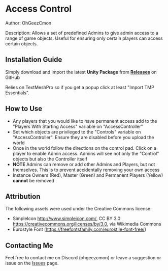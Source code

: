 # Access Control
Author: OhGeezCmon

Description: Allows a set of predefined Admins to give admin access to a range of game objects.  Useful for ensuring only certain players can access certain objects.

## Installation Guide
Simply download and import the latest **Unity Package** from [**Releases**](https://github.com/OhGeezCmon/VRC-AccessControl/releases) on GitHub

Relies on TextMeshPro so if you get a popup click at least "Import TMP Essentials".

## How to Use
- Any players that you would like to have permanent access add to the "Players With Starting Access" variable on "AccessController"
- Set which objects are privileged to the "Controls" variable on "AccessController".  Ensure they are disabled before you upload the world
- Once in the world follow the directions on the control pad.  Click on a player to enable Admin access.  Admins will see not only the "Control" objects but also the Controller itself
- **NOTE** Admins can remove or add other Admins and Players, but not themselves.  This is to prevent accidentally removing your own access
- Instance Owners (Red), Master (Green) and Permanent Players (Yellow) **cannot** be removed

## Attribution

The following assets were used under the Creative Commons license:

- SimpleIcon http://www.simpleicon.com/, CC BY 3.0 <https://creativecommons.org/licenses/by/3.0>, via Wikimedia Commons
- Eurostyle Font (https://freefontsfamily.com/eurostile-font-free/)

## Contacting Me
Feel free to contact me on Discord (ohgeezcmon) or leave a suggestion or issue on the [Issues](https://github.com/OhGeezCmon/VRC-AccessControl/issues) page.